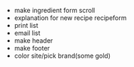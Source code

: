 - make ingredient form scroll
- explanation for new recipe recipeform
- print list
- email list
- make header
- make footer
- color site/pick brand(some gold)
